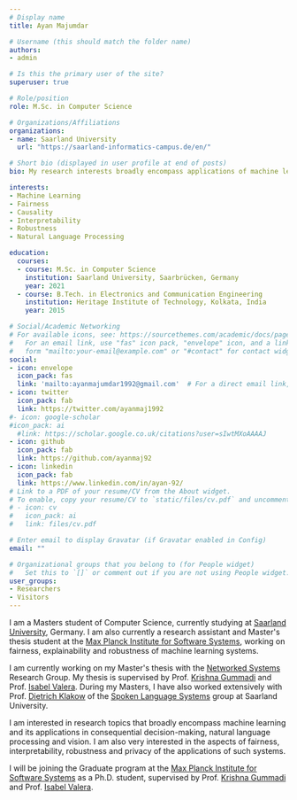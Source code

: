 ```yaml
---
# Display name
title: Ayan Majumdar

# Username (this should match the folder name)
authors:
- admin

# Is this the primary user of the site?
superuser: true

# Role/position
role: M.Sc. in Computer Science

# Organizations/Affiliations
organizations:
- name: Saarland University
  url: "https://saarland-informatics-campus.de/en/"

# Short bio (displayed in user profile at end of posts)
bio: My research interests broadly encompass applications of machine learning in decision-making, NLP and ensuring the fairness, robustness and explainability of such systems. 

interests:
- Machine Learning
- Fairness
- Causality
- Interpretability
- Robustness
- Natural Language Processing

education:
  courses:
  - course: M.Sc. in Computer Science
    institution: Saarland University, Saarbrücken, Germany
    year: 2021
  - course: B.Tech. in Electronics and Communication Engineering
    institution: Heritage Institute of Technology, Kolkata, India
    year: 2015

# Social/Academic Networking
# For available icons, see: https://sourcethemes.com/academic/docs/page-builder/#icons
#   For an email link, use "fas" icon pack, "envelope" icon, and a link in the
#   form "mailto:your-email@example.com" or "#contact" for contact widget.
social:
- icon: envelope
  icon_pack: fas
  link: 'mailto:ayanmajumdar1992@gmail.com'  # For a direct email link, use "mailto:test@example.org".
- icon: twitter
  icon_pack: fab
  link: https://twitter.com/ayanmaj1992
#- icon: google-scholar
#icon_pack: ai
  #link: https://scholar.google.co.uk/citations?user=sIwtMXoAAAAJ
- icon: github
  icon_pack: fab
  link: https://github.com/ayanmaj92
- icon: linkedin
  icon_pack: fab
  link: https://www.linkedin.com/in/ayan-92/
# Link to a PDF of your resume/CV from the About widget.
# To enable, copy your resume/CV to `static/files/cv.pdf` and uncomment the lines below.
# - icon: cv
#   icon_pack: ai
#   link: files/cv.pdf

# Enter email to display Gravatar (if Gravatar enabled in Config)
email: ""

# Organizational groups that you belong to (for People widget)
#   Set this to `[]` or comment out if you are not using People widget.
user_groups:
- Researchers
- Visitors
---
```


I am a Masters student of Computer Science, currently studying at [Saarland University](https://saarland-informatics-campus.de/), Germany. I am also currently a research assistant and Master's thesis student at the [Max Planck Institute for Software Systems](https://www.mpi-sws.org/), working on fairness, explainability and robustness of machine learning systems. 

I am currently working on my Master's thesis with the [Networked Systems](https://people.mpi-sws.org/~gummadi/) Research Group. My thesis is supervised by Prof. [Krishna Gummadi](https://people.mpi-sws.org/~gummadi/) and Prof. [Isabel Valera](https://ivaleram.github.io/). During my Masters, I have also worked extensively with Prof. [Dietrich Klakow](http://scholar.google.de/citations?user=_HtGYmoAAAAJ&hl=de) of the [Spoken Language Systems](https://www.lsv.uni-saarland.de/) group at Saarland University. 

I am interested in research topics that broadly encompass machine learning and its applications in consequential decision-making, natural language processing and vision. I am also very interested in the aspects of fairness, interpretability, robustness and privacy of the applications of such systems.

I will be joining the Graduate program at the [Max Planck Institute for Software Systems](https://www.mpi-sws.org/) as a Ph.D. student, supervised by Prof. [Krishna Gummadi](https://people.mpi-sws.org/~gummadi/) and Prof. [Isabel Valera](https://ivaleram.github.io/).
